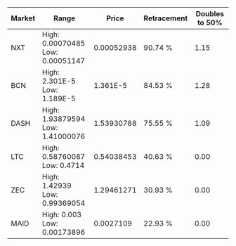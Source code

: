 | Market | Range | Price| Retracement | Doubles to 50% |
| --- | --- | --- | --- | --- |
| NXT | High: 0.00070485<br />Low: 0.00051147 | 0.00052938 | 90.74 % | 1.15 |
| BCN | High: 2.301E-5<br />Low: 1.189E-5 | 1.361E-5 | 84.53 % | 1.28 |
| DASH | High: 1.93879594<br />Low: 1.41000076 | 1.53930788 | 75.55 % | 1.09 |
| LTC | High: 0.58760087<br />Low: 0.4714 | 0.54038453 | 40.63 % | 0.00 |
| ZEC | High: 1.42939<br />Low: 0.99369054 | 1.29461271 | 30.93 % | 0.00 |
| MAID | High: 0.003<br />Low: 0.00173896 | 0.0027109 | 22.93 % | 0.00 |
